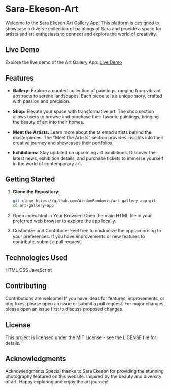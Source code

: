 # Sara-Ekeson-Art
Welcome to the Sara Ekeson Art Gallery App! This platform is designed to showcase a diverse collection of paintings of Sara and provide a space for artists and art enthusiasts to connect and explore the world of creativity.

## Live Demo

Explore the live demo of the Art Gallery App: [Live Demo](https://wisdompandovic.github.io/Sara-Ekeson-Art/index.html)

## Features

- **Gallery:** Explore a curated collection of paintings, ranging from vibrant abstracts to serene landscapes. Each piece tells a unique story, crafted with passion and precision.

- **Shop:** Elevate your space with transformative art. The shop section allows users to browse and purchase their favorite paintings, bringing the beauty of art into their homes.

- **Meet the Artists:** Learn more about the talented artists behind the masterpieces. The "Meet the Artists" section provides insights into their creative journey and showcases their portfolios.

- **Exhibitions:** Stay updated on upcoming art exhibitions. Discover the latest news, exhibition details, and purchase tickets to immerse yourself in the world of contemporary art.

## Getting Started

1. **Clone the Repository:**
   ```bash
   git clone https://github.com/WisdomPandovic/art-gallery-app.git
   cd art-gallery-app

2. Open index.html in Your Browser:
   Open the main HTML file in your preferred web browser to explore the app locally.

3. Customize and Contribute:
Feel free to customize the app according to your preferences. If you have improvements or new features to contribute, submit a pull request.

## Technologies Used
HTML
CSS
JavaScript

## Contributing
Contributions are welcome! If you have ideas for features, improvements, or bug fixes, please open an issue or submit a pull request. For major changes, please open an issue first to discuss proposed changes.

## License
This project is licensed under the MIT License - see the LICENSE file for details.

## Acknowledgments
Acknowledgments Special thanks to Sara Ekeson for providing the stunning photography featured on this website.
Inspired by the beauty and diversity of art.
Happy exploring and enjoy the art journey!
